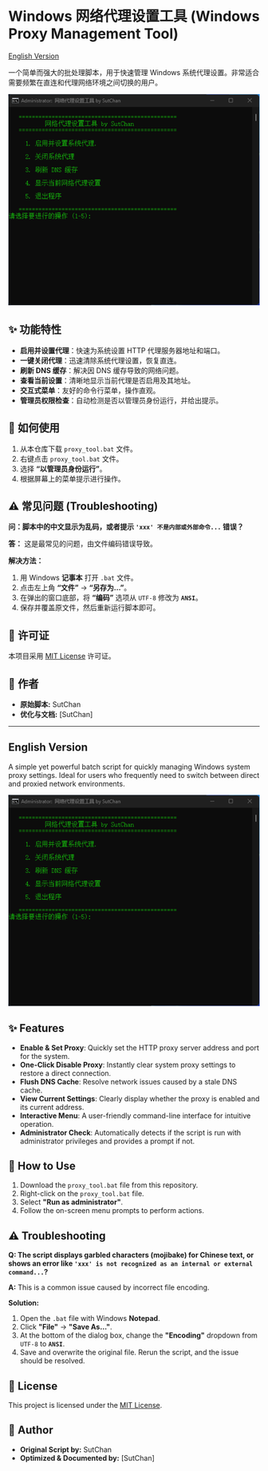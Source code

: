 # Windows 网络代理设置工具 (Windows Proxy Management Tool)

[English Version](#english-version)

一个简单而强大的批处理脚本，用于快速管理 Windows 系统代理设置。非常适合需要频繁在直连和代理网络环境之间切换的用户。

![脚本运行截图](screenshot.png)

## ✨ 功能特性

*   **启用并设置代理**：快速为系统设置 HTTP 代理服务器地址和端口。
*   **一键关闭代理**：迅速清除系统代理设置，恢复直连。
*   **刷新 DNS 缓存**：解决因 DNS 缓存导致的网络问题。
*   **查看当前设置**：清晰地显示当前代理是否启用及其地址。
*   **交互式菜单**：友好的命令行菜单，操作直观。
*   **管理员权限检查**：自动检测是否以管理员身份运行，并给出提示。

## 🚀 如何使用

1.  从本仓库下载 `proxy_tool.bat` 文件。
2.  右键点击 `proxy_tool.bat` 文件。
3.  选择 **“以管理员身份运行”**。
4.  根据屏幕上的菜单提示进行操作。

## ⚠️ 常见问题 (Troubleshooting)

**问：脚本中的中文显示为乱码，或者提示 `'xxx' 不是内部或外部命令...` 错误？**

**答：** 这是最常见的问题，由文件编码错误导致。

**解决方法：**
1.  用 Windows **记事本** 打开 `.bat` 文件。
2.  点击左上角 **“文件”** -> **“另存为...”**。
3.  在弹出的窗口底部，将 **“编码”** 选项从 `UTF-8` 修改为 **`ANSI`**。
4.  保存并覆盖原文件，然后重新运行脚本即可。

## 📜 许可证

本项目采用 [MIT License](LICENSE) 许可证。

## 👤 作者

*   **原始脚本:** SutChan
*   **优化与文档:** [SutChan]

---

## English Version

A simple yet powerful batch script for quickly managing Windows system proxy settings. Ideal for users who frequently need to switch between direct and proxied network environments.

![Screenshot of the tool](screenshot.png)

## ✨ Features

*   **Enable & Set Proxy**: Quickly set the HTTP proxy server address and port for the system.
*   **One-Click Disable Proxy**: Instantly clear system proxy settings to restore a direct connection.
*   **Flush DNS Cache**: Resolve network issues caused by a stale DNS cache.
*   **View Current Settings**: Clearly display whether the proxy is enabled and its current address.
*   **Interactive Menu**: A user-friendly command-line interface for intuitive operation.
*   **Administrator Check**: Automatically detects if the script is run with administrator privileges and provides a prompt if not.

## 🚀 How to Use

1.  Download the `proxy_tool.bat` file from this repository.
2.  Right-click on the `proxy_tool.bat` file.
3.  Select **"Run as administrator"**.
4.  Follow the on-screen menu prompts to perform actions.

## ⚠️ Troubleshooting

**Q: The script displays garbled characters (mojibake) for Chinese text, or shows an error like `'xxx' is not recognized as an internal or external command...`?**

**A:** This is a common issue caused by incorrect file encoding.

**Solution:**
1.  Open the `.bat` file with Windows **Notepad**.
2.  Click **"File"** -> **"Save As..."**.
3.  At the bottom of the dialog box, change the **"Encoding"** dropdown from `UTF-8` to **`ANSI`**.
4.  Save and overwrite the original file. Rerun the script, and the issue should be resolved.

## 📜 License

This project is licensed under the [MIT License](LICENSE).

## 👤 Author

*   **Original Script by:** SutChan
*   **Optimized & Documented by:** [SutChan]